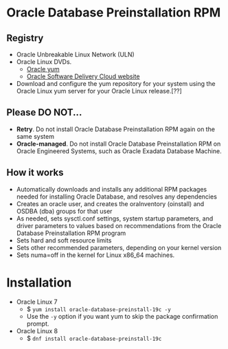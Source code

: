 # Oracle Database Preinstallation RPM


## Registry
- Oracle Unbreakable Linux Network (ULN)
- Oracle Linux DVDs. 
    - [Oracle yum](https://yum.oracle.com/oracle-linux-isos.html)
    - [Oracle Software Delivery Cloud website](https://edelivery.oracle.com/linux)
- Download and configure the yum repository for your system using the Oracle Linux
yum server for your Oracle Linux release.[??]

## Please DO NOT...
- **Retry**. Do not install Oracle Database Preinstallation RPM again on the same system
- **Oracle-managed**. Do not install Oracle Database Preinstallation RPM on Oracle Engineered Systems, such as Oracle Exadata Database Machine.

## How it works
- Automatically downloads and installs any additional RPM packages needed for
installing Oracle Database, and resolves any dependencies
- Creates an oracle user, and creates the oraInventory (oinstall) and OSDBA
(dba) groups for that user
- As needed, sets sysctl.conf settings, system startup parameters, and driver
parameters to values based on recommendations from the Oracle Database
Preinstallation RPM program
- Sets hard and soft resource limits
- Sets other recommended parameters, depending on your kernel version
- Sets numa=off in the kernel for Linux x86_64 machines.


# Installation
- Oracle Linux 7
    - $ `yum install oracle-database-preinstall-19c -y`
    - Use the `-y` option if you want yum to skip the package confirmation prompt.
- Oracle Linux 8
    - $ `dnf install oracle-database-preinstall-19c`
